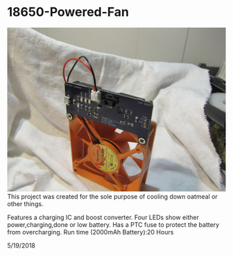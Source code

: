 # 18650-Powered-Fan
![18650 Fan](https://raw.githubusercontent.com/chrissavage2300/18650-Powered-Fan/master/IMG_0572.JPG)
This project was created for the sole purpose of cooling down oatmeal or other things.

Features a charging IC and boost converter. Four LEDs show either power,charging,done or low battery. Has a PTC fuse to protect
the battery from overcharging. 
Run time (2000mAh Battery):20 Hours




5/19/2018
